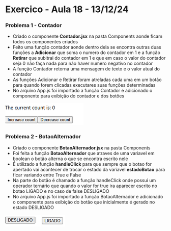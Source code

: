 # Exercico - Aula 18 - 13/12/24

### Problema 1 - Contador

- Criado o componente **Contador.jsx** na pasta Components aonde ficam todos os componentes criados
- Feito uma função contador aonde dentro dela se encontra outras duas funções a **Adicionar** que soma o numero do contador em 1 e a função **Retirar** que subitrai do contador em 1 e que em caso o valor do contador seja 0 não faça nada para não haver numero negativo no contador
- A função Contador retorna uma mensagem de texto e o valor atual do contador
- As funções Adicionar e Retirar foram atreladas cada uma em um botão para quando forem clicadas executares suas funções determinadas
- No arquivo App.js foi importado a função Contador e adicionado o componente para exibição do contador e dos botões

![Contador e Botoes](hook-activities/src/prints/Contador.png)

### Problema 2 - BotaoAlternador

- Criado o componente **BotaoAlternador.jsx** na pasta Components
- Foi feita a função **BotaoAlternador** que atraves de uma variavel em boolean o botão alterna o que se encontra escrito nele
- É utilizado a função **handleClick** para que sempre que o botao for apertado vai acontecer de trocar o estado da variavel **estadoBotao** para ficar variando entre True e False
- Na parte do botão é chamado a função handleClick onde possui um operador ternário que quando o valor for true ira aparecer escrito no botao LIGADO e no caso de false DESLIGADO
- No arquivo App.js foi importado a função BotaoAlternador e adicionado o componente para exibição do botão que inicialmente é gerado no estado DESLIGADO

![BOTAO DESLIGADO](hook-activities/src/prints/DESLIGADO.png)
![BOTAO LIGADO](hook-activities/src/prints/LIGADO.png)

